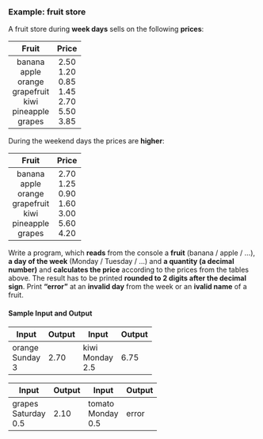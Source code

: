### Example: fruit store

A fruit store during **week days** sells on the following **prices**:

|Fruit|Price|
|:-----:|:-----:|
|banana<br>apple<br>orange<br>grapefruit<br>kiwi<br>pineapple<br>grapes|2.50<br>1.20<br>0.85<br>1.45<br>2.70<br>5.50<br>3.85|

During the weekend days the prices are **higher**:

|Fruit|Price|
|:-----:|:-----:|
|banana<br>apple<br>orange<br>grapefruit<br>kiwi<br>pineapple<br>grapes|2.70<br>1.25<br>0.90<br>1.60<br>3.00<br>5.60<br>4.20|

Write a program, which **reads** from the console a **fruit** (banana / apple / …), **a day of the week** (Monday / Tuesday / …) and **a quantity (a decimal number)** and **calculates the price** according to the prices from the tables above. The result has to be printed **rounded to 2 digits after the decimal sign**. Print **“error”** at an  **invalid day** from the week or an **ivalid name** of a fruit.

#### Sample Input and Output

| Input | Output | Input | Output |
|----|----|----|----|
|orange<br>Sunday<br>3|2.70|kiwi<br>Monday<br>2.5|6.75|

| Input | Output | Input | Output |
|----|----|----|----|
|grapes<br>Saturday<br>0.5|2.10|tomato<br>Monday<br>0.5|error|